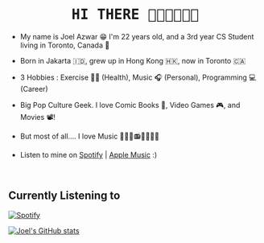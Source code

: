  <h1 style="font-family:monospace;font-weight:900" align="center">HI THERE 😵‍💫😵‍💫😵‍💫</h1>


* My name is Joel Azwar 😁 I'm 22 years old, and a 3rd year CS Student living in Toronto, Canada 🍁

* Born in Jakarta 🇮🇩, grew up in Hong Kong 🇭🇰, now in Toronto 🇨🇦

* 3 Hobbies : Exercise 🏋️‍♂️ (Health), Music 🎧 (Personal), Programming 💻 (Career)

* Big Pop Culture Geek. I love Comic Books 📕, Video Games 🎮, and Movies 📽️!

* But most of all.... I love Music 🎵🎶🎸📻🎹🎸🎺🎻

* Listen to mine on [Spotify](https://open.spotify.com/artist/3xljo6K6D0xcncseff9h7a?si=DCA2LXGCSF2h_JPzo9pOyg) | [Apple Music](https://music.apple.com/artist/blujazz/1546143629) :)


<br>

## Currently Listening to
[![Spotify](https://jazwar-spotify.vercel.app/api/spotify)](https://open.spotify.com/user/USER_NAME)


[![Joel's GitHub stats](https://github-readme-stats.vercel.app/api?username=joelazwar&showicons=true&theme=tokyonight)](https://github.com/joelazwar/github-readme-stats)

